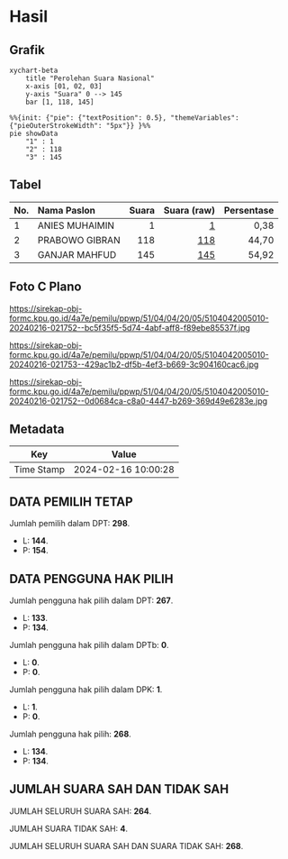# Hasil

## Grafik

```mermaid
xychart-beta
    title "Perolehan Suara Nasional"
    x-axis [01, 02, 03]
    y-axis "Suara" 0 --> 145
    bar [1, 118, 145]
```

```mermaid
%%{init: {"pie": {"textPosition": 0.5}, "themeVariables": {"pieOuterStrokeWidth": "5px"}} }%%
pie showData
    "1" : 1
    "2" : 118
    "3" : 145
```

## Tabel

| No. | Nama Paslon    | Suara | Suara (raw) | Persentase |
|:--- |:-------------- | -----:| -----------:| ----------:|
| 1   | ANIES MUHAIMIN | 1     | [1][p-1]    | 0,38       |
| 2   | PRABOWO GIBRAN | 118   | [118][p-2]  | 44,70      |
| 3   | GANJAR MAHFUD  | 145   | [145][p-3]  | 54,92      |


[p-1]: https://github.com/gigit-pemilu/pemilu-2024/blob/main/pilpres/hitung-suara/sub/51-bali/sub/04-gianyar/sub/04-tampaksiring/sub/2005-pejeng-kawan/sub/010-tps/sub/paslon-1.txt
[p-2]: https://github.com/gigit-pemilu/pemilu-2024/blob/main/pilpres/hitung-suara/sub/51-bali/sub/04-gianyar/sub/04-tampaksiring/sub/2005-pejeng-kawan/sub/010-tps/sub/paslon-2.txt
[p-3]: https://github.com/gigit-pemilu/pemilu-2024/blob/main/pilpres/hitung-suara/sub/51-bali/sub/04-gianyar/sub/04-tampaksiring/sub/2005-pejeng-kawan/sub/010-tps/sub/paslon-3.txt

## Foto C Plano

https://sirekap-obj-formc.kpu.go.id/4a7e/pemilu/ppwp/51/04/04/20/05/5104042005010-20240216-021752--bc5f35f5-5d74-4abf-aff8-f89ebe85537f.jpg

https://sirekap-obj-formc.kpu.go.id/4a7e/pemilu/ppwp/51/04/04/20/05/5104042005010-20240216-021753--429ac1b2-df5b-4ef3-b669-3c904160cac6.jpg

https://sirekap-obj-formc.kpu.go.id/4a7e/pemilu/ppwp/51/04/04/20/05/5104042005010-20240216-021752--0d0684ca-c8a0-4447-b269-369d49e6283e.jpg


## Metadata

| Key        | Value               |
| ---------- | ------------------- |
| Time Stamp | 2024-02-16 10:00:28 |


## DATA PEMILIH TETAP

Jumlah pemilih dalam DPT: **298**.
 * L: **144**.
 * P: **154**.

## DATA PENGGUNA HAK PILIH

Jumlah pengguna hak pilih dalam DPT: **267**.
 * L: **133**.
 * P: **134**.

Jumlah pengguna hak pilih dalam DPTb: **0**.
 * L: **0**.
 * P: **0**.

Jumlah pengguna hak pilih dalam DPK: **1**.
 * L: **1**.
 * P: **0**.

Jumlah pengguna hak pilih: **268**.
 * L: **134**.
 * P: **134**.

## JUMLAH SUARA SAH DAN TIDAK SAH

JUMLAH SELURUH SUARA SAH: **264**.

JUMLAH SUARA TIDAK SAH: **4**.

JUMLAH SELURUH SUARA SAH DAN SUARA TIDAK SAH: **268**.


